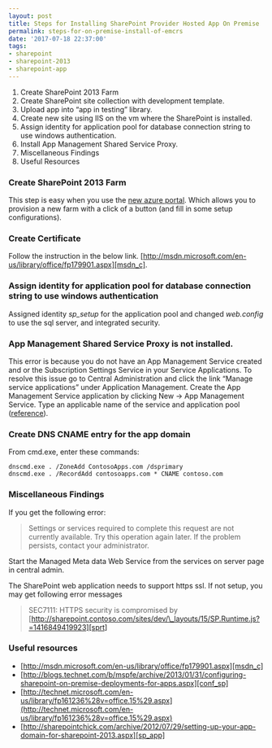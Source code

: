 ```yaml
---
layout: post
title: Steps for Installing SharePoint Provider Hosted App On Premise
permalink: steps-for-on-premise-install-of-emcrs
date: '2017-07-18 22:37:00'
tags:
- sharepoint
- sharepoint-2013
- sharepoint-app
---
```


1. Create SharePoint 2013 Farm
2. Create SharePoint site collection with development template.
3. Upload app into “app in testing” library.
4. Create new site using IIS on the vm where the SharePoint is installed.
5. Assign identity for application pool for database connection string to use 
   windows authentication.
6. Install App Management Shared Service Proxy.
7. Miscellaneous Findings
8. Useful Resources

### Create SharePoint 2013 Farm

This step is easy when you use the [new azure portal][azr_p]. Which allows you 
to provision a new farm with a click of a button (and fill in some setup 
configurations).

### Create Certificate

Follow the instruction in the below link. [http://msdn.microsoft.com/en-us/library/office/fp179901.aspx][msdn_c].

### Assign identity for application pool for database connection string to use windows authentication

Assigned identity _sp_setup_ for the application pool and changed _web.config_ 
to use the sql server, and integrated security.

### App Management Shared Service Proxy is not installed.

This error is because you do not have an App Management Service created and or 
the Subscription Settings Service in your Service Applications. To resolve this 
issue go to Central Administration and click the link “Manage service 
applications” under Application Management. Create the App Management Service 
application by clicking New → App Management Service. Type an applicable name 
of the service and application pool ([reference][mavention]).

### Create DNS CNAME entry for the app domain

From cmd.exe, enter these commands:

    dnscmd.exe . /ZoneAdd ContosoApps.com /dsprimary
    dnscmd.exe . /RecordAdd contosoapps.com * CNAME contoso.com

### Miscellaneous Findings

If you get the following error:

> Settings or services required to complete this request are not currently 
available. Try this operation again later. If the problem persists, contact 
your administrator.

Start the Managed Meta data Web Service from the services on server page in 
central admin.

The SharePoint web application needs to support https ssl. If not setup, you 
may get following error messages

> SEC7111: HTTPS security is compromised by [http://sharepoint.contoso.com/sites/dev/\_layouts/15/SP.Runtime.js?=1416849419923][sprt]

### Useful resources

- [http://msdn.microsoft.com/en-us/library/office/fp179901.aspx][msdn_c]
- [http://blogs.technet.com/b/mspfe/archive/2013/01/31/configuring-sharepoint-on-premise-deployments-for-apps.aspx][conf_sp]
- [http://technet.microsoft.com/en-us/library/fp161236%28v=office.15%29.aspx](http://technet.microsoft.com/en-us/library/fp161236%28v=office.15%29.aspx)
- [http://sharepointchick.com/archive/2012/07/29/setting-up-your-app-domain-for-sharepoint-2013.aspx][sp_app]

[azr_p]: <http://portal.azure.com/>
[msdn_c]: <http://msdn.microsoft.com/en-us/library/office/fp179901.aspx>
[mavention]: <http://www.mavention.com/blog/error-occurred-in-deployment-step-install-app-for-sharepoint-app-management-shared-service-proxy-is-not-installed>
[sprt]: <http://sharepoint.contoso.com/sites/dev/_layouts/15/SP.Runtime.js?=1416849419923>
[conf_sp]: <http://blogs.technet.com/b/mspfe/archive/2013/01/31/configuring-sharepoint-on-premise-deployments-for-apps.aspx>
[sp_app]: <http://technet.microsoft.com/en-us/library/fp161236%28v=office.15%29.aspx>